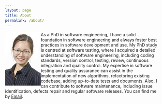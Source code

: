 ```yaml
---
layout: page
title: About
permalink: /about/
---
```

<img src="/assets/qianqianzhu.jpg" alt="qianqianzhu" style="float:left">

As a PhD in software engineering, I have a solid foundation in software engineering and always foster best practices in software development and use. My PhD study is centred at software testing, where I acquired a detailed understanding of software engineering, including coding standards, version control, testing, review, continuous integration and quality control. My expertise in software testing and quality assurance can assist in the implementation of new algorithms, refactoring existing codebase, adding up-to-date tests and documents. Also, I can contribute to software maintenance, including issue identification, defects repair and regular software releases. 
You can find me by <a href="mailto:{{ site.email }}">Email</a>.
